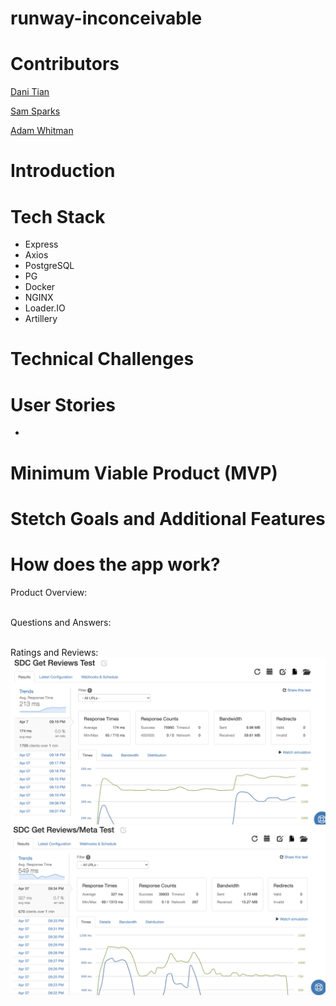 # runway-inconceivable

# Contributors

[Dani Tian](https://github.com/danitian "Dani Tian")

[Sam Sparks](https://github.com/sgsparks "Sam Sparks")

[Adam Whitman](https://github.com/emagdaeh "Adam Whitman")

# Introduction



# Tech Stack

<ul>
<li>Express</li>
<li>Axios</li>
<li>PostgreSQL</li>
<li>PG</li>
<li>Docker</li>
<li>NGINX</li>
<li>Loader.IO</li>
<li>Artillery</li>
</ul>

# Technical Challenges



# User Stories

<ul>
<li></li>
</ul>

# Minimum Viable Product (MVP)



# Stetch Goals and Additional Features



# How does the app work?
Product Overview:
<br />
<img src="">

Questions and Answers:
<br />
<img src="">

Ratings and Reviews:
<br />
<img src="./public/Loader Test GET Reviews.png">
<img src="./public/Loader Test GET Reviews:Meta.png">